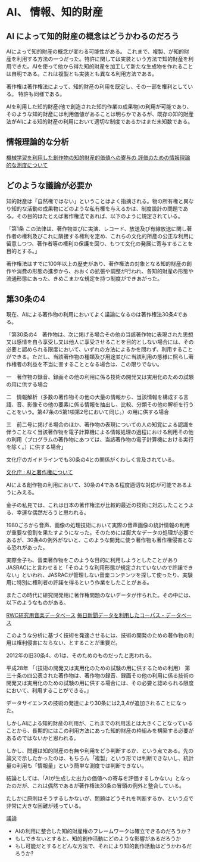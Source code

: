 # AI、 情報、知的財産

## AI によって知的財産の概念はどうかわるのだろう

AIによって知的財産の概念が変わる可能性がある。
これまで、複製、が知的財産を利用する方法の一つだった。特許に関しては実装という方法で知的財産を利用できた。AIを使って他から得た知的財産を加工して新たな生成物を作れることは自明である。これは複製とも実装とも異なる利用方法である。

著作権は著作権法によって、知的財産の利用を既定し、その一部を権利としている。
特許も同様である。

AIを利用した知的財産(他で創造された知的作業の成果物)の利用が可能であり、そのような知的財産には利用価値があることは明らかであるが、既存の知的財産法がAIによる知的財産の利用において適切な制度であるかはまだ未知数である。

## 情報理論的な分析

[機械学習を利用した創作物の知的財産的価値への寄与の 
評価のための情報理論的な測度について](pdf/IPSJ-JNL6105009.pdf)

## どのような議論が必要か

知的財産は「自然権ではない」ということはよく指摘される。物の所有権と異なり知的な活動の成果物にどのような私有権を与えるかは、制度設計の問題である。その目的はたとえば著作権法であれば、以下のように規定されている。

「第1条 この法律は、著作物並びに実演、レコード、放送及び有線放送に関し著作者の権利及びこれに隣接する権利を定め、これらの文化的所産の公正な利用に留意しつつ、著作者等の権利の保護を図り、もつて文化の発展に寄与することを目的とする。」

著作権法はすでに100年以上の歴史があり、著作権法の対象となる知的財産の創作や消費の形態の進歩から、おおくの拡張や調整が行われ、各知的財産の形態や流通形態にあった、きめこまかな規定を持つ制度ができあがった。

## 第30条の4

現在、AIによる著作物の利用においてよく議論になるのは著作権法30条4である。

「第30条の4　著作物は、次に掲げる場合その他の当該著作物に表現された思想又は感情を自ら享受し又は他人に享受させることを目的としない場合には、その必要と認められる限度において、いずれの方法によるかを問わず、利用することができる。ただし、当該著作物の種類及び用途並びに当該利用の態様に照らし著作権者の利益を不当に害することとなる場合は、この限りでない。

一　著作物の録音、録画その他の利用に係る技術の開発又は実用化のための試験の用に供する場合

二　情報解析（多数の著作物その他の大量の情報から、当該情報を構成する言語、音、影像その他の要素に係る情報を抽出し、比較、分類その他の解析を行うことをいう。第47条の5第1項第2号において同じ。）の用に供する場合

三　前二号に掲げる場合のほか、著作物の表現についての人の知覚による認識を伴うことなく当該著作物を電子計算機による情報処理の過程における利用その他の利用（プログラムの著作物にあつては、当該著作物の電子計算機における実行を除く。）に供する場合」

文化庁のガイドラインでも30条の4との関係がくわしく言及されている。

[文化庁 : AIと著作権について]( https://www.bunka.go.jp/seisaku/chosakuken/aiandcopyright.html)

AIによる創作物の利用において、30条の4である程度適切な対応が可能であるようにみえる。

金子の私見では、これは日本の著作権法が比較的最近の技術に対応したことうよる、幸運な偶然だろうと思われる。

1980ごろから音声、画像の処理技術において実際の音声画像の統計情報の利用が重要な役割を果たすようになった。そのためには膨大なデータの処理が必要であるが、30条4の例外がないと、このような開発に使う著作物も著作権侵害となる恐れがあった。

実際金子も、音楽著作物をこのような目的に利用しようとしたことがありJASRACにと言わせると「そのような利用形態が規定されていないので許諾できない」といわれ、JASRACが管理しない音楽コンテンツを探して使ったり、実験用に特別に権利者の許諾を得るという作業をしたことがある。

またこの時代に研究開発用に著作権問題のないデータが作られた。その中には、以下のようなものがある。

[RWC研究用音楽データベース](https://staff.aist.go.jp/m.goto/RWC-MDB/index-j.html)
[毎日新聞データを利用したコーパス・データベース](https://mainichi.jp/contents/edu/03-1.html)

このような分析に基づく技術を発達させるには、技術の開発のための著作物の利用は権利侵害にならない、とすることが重要だ。

2012年の旧30条4、の1は、そのためのものだったと思われる。

平成28年
「（技術の開発又は実用化のための試験の用に供するための利用）
第三十条の四公表された著作物は、著作物の録音、録画その他の利用に係る技術の開発又は実用化のための試験の用に供する場合には、その必要と認められる限度において、利用することができる。」

データサイエンスの技術の発達により30条には2,3,4が追加されることになった。

しかしAIによる知的財産の利用が、これまでの利用法とは大きくことなっていることから、長期的にはこの利用方法にあった知的財産の枠組みを構築する必要があるのではないかと思われる。

しかし、問題は知的財産の有無や利用をどう判断するか、という点である。先の論文で示したかったのは、もちろん「複製」という形では判断できないし、統計量の利用も「情報量」という簡単な測度では判断できない。

結論としては、「AIが生成した出力の価値への寄与を評価するしかない」となったのだが、これは偶然であるが著作権法30条の冒頭の例外と整合している。

たしかに原則はそうするしかないが、問題はどうそれを判断するか、という点で非常に大きな困難が残っている。

議論

- AIの利用に整合した知的財産権のフレームワークは確立できるのだろうか？
- もしできないとすると、知的創作活動にどのような影響があるだろうか
- もし可能だとするとどんな方法で、それにより知的創作活動はどうかわるだろうか?



